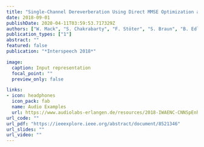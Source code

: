 ```yaml
---
title: "Single-Channel Dereverberation Using Direct MMSE Optimization and Bidirectional LSTM Networks"
date: 2018-09-01
publishDate: 2020-04-11T03:59:53.717329Z
authors: ["W. Mack", "S. Chakrabarty", "F. Stöter", "S. Braun", "B. Edler", "E. Habets"]
publication_types: ["1"]
abstract: ""
featured: false
publication: "*Interspeech 2018*"

image:
  caption: Input representation 
  focal_point: ""
  preview_only: false

links:
- icon: headphones
  icon_pack: fab
  name: Audio Examples
  url: https://www.audiolabs-erlangen.de/resources/2018-IWAENC-CNNSpEnh
url_code: ""
url_pdf: "https://ieeexplore.ieee.org/abstract/document/8521346"
url_slides: ""
url_video: ""
---
```


